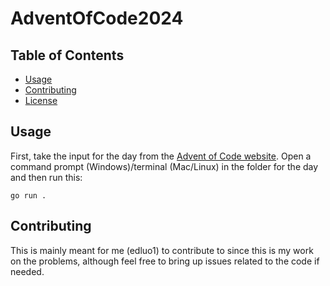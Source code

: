 # AdventOfCode2024
## Table of Contents
- [Usage](#usage)
- [Contributing](#contributing)
- [License](#license)

## Usage
First, take the input for the day from the [Advent of Code website](https://adventofcode.com/).
Open a command prompt (Windows)/terminal (Mac/Linux) in the folder for the day and then run this:

    go run .

## Contributing
This is mainly meant for me (edluo1) to contribute to since this is my work on the problems, although feel free to bring up issues related to the code if needed.
